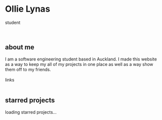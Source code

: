 <style>
h2 {
    font-size: 1.5em;
}
</style>
# Ollie Lynas
student

<br>

<div class="info-box">
<h2>about me</h2>
I am a software engineering student based in Auckland. I made this website as a way to keep my all of my projects in one place as well as a way show them off to my friends. 
<br>
<br>
<a id = "md_files/about me/links.md" class="link" onclick = "window.load_md(this.id);">links</a>
</div>
<br>
<div class="info-box">
<h2> starred projects</h2>
loading starred projects...
</div>



<!-- LAST EDITED 1699422897 LAST EDITED-->